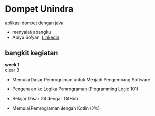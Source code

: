# Dompet Unindra
aplikasi dompet dengan java
* menyalah abangku
*  Abiyu Sofyan, [Linkedin](https://www.linkedin.com/in/abiyu-sofyan-696b54222/).


## bangkit kegiatan

**week 1** <Br>
clear 3 
* Memulai Dasar Pemrograman untuk Menjadi Pengembang Software
* Pengenalan ke Logika Pemrograman (Programming Logic 101)
* Belajar Dasar Git dengan GitHub

* Memulai Pemrograman dengan Kotlin (0%)
